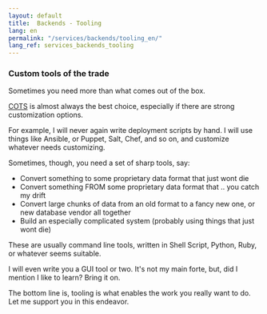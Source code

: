 ```yaml
---
layout: default
title:  Backends - Tooling
lang: en
permalink: "/services/backends/tooling_en/"
lang_ref: services_backends_tooling
---
```

### Custom tools of the trade
Sometimes you need more than what comes out of the box.

[COTS](https://en.wikipedia.org/wiki/Commercial_off-the-shelf) is almost always the best choice, especially if there are strong customization options.

For example, I will never again write deployment scripts by hand. I will use things like Ansible, or Puppet, Salt, Chef, and so on, and customize whatever needs customizing.

Sometimes, though, you need a set of sharp tools, say:

- Convert something to some proprietary data format that just wont die
- Convert something FROM some proprietary data format that .. you catch my drift
- Convert large chunks of data from an old format to a fancy new one, or new database vendor all together
- Build an especially complicated system (probably using things that just wont die)

These are usually command line tools, written in Shell Script, Python, Ruby, or whatever seems suitable.

I will even write you a GUI tool or two. It's not my main forte, but, did I mention I like to learn? Bring it on.

The bottom line is, tooling is what enables the work you really want to do. Let me support you in this endeavor.
